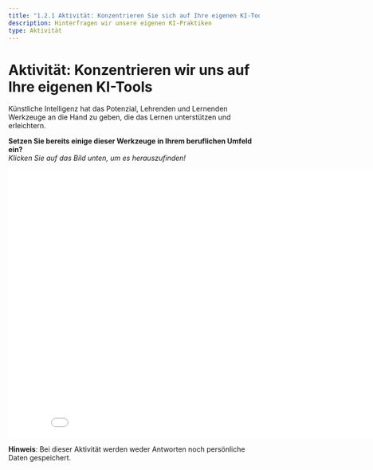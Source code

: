 ```yaml
---
title: "1.2.1 Aktivität: Konzentrieren Sie sich auf Ihre eigenen KI-Tools"
description: Hinterfragen wir unsere eigenen KI-Praktiken
type: Aktivität
---
```


# Aktivität: Konzentrieren wir uns auf Ihre eigenen KI-Tools

Künstliche Intelligenz hat das Potenzial, Lehrenden und Lernenden Werkzeuge an die Hand zu geben, die das Lernen unterstützen und erleichtern.

**Setzen Sie bereits einige dieser Werkzeuge in Ihrem beruflichen Umfeld ein?**  
_Klicken Sie auf das Bild unten, um es herauszufinden!_

<center><iframe width="860" height="540" src="1-2-1-activity-AI-based-tools/story.html" frameborder="0" allowfullscreen></iframe></center>

**Hinweis**: Bei dieser Aktivität werden weder Antworten noch persönliche Daten gespeichert.
